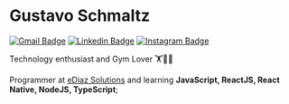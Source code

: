 # Gustavo Schmaltz

[![Gmail Badge](https://img.shields.io/badge/-gustavo.schmaltz@gmail.com-730a1c?style=flat-square&logo=Gmail&logoColor=white&link=mailto:gustavo.schmaltz@gmail.com)](mailto:gustavo.schmaltz@gmail.com)
[![Linkedin Badge](https://img.shields.io/badge/-Gustavo%20Schmaltz-730a1c?style=flat-square&logo=Linkedin&logoColor=white&link=https://www.linkedin.com/in/gustavo-schmaltz-824a96197/)](https://www.linkedin.com/in/gustavo-schmaltz-824a96197/) 
[![Instagram Badge](https://img.shields.io/badge/-Gustavo%20Schmaltz-730a1c?style=flat-square&logo=Instagram&logoColor=white&link=https://www.instagram.com/schmaltzg_/)](https://www.instagram.com/schmaltzg_/) 

Technology enthusiast and Gym Lover 🏋️🙋‍♂️

Programmer at [eDiaz Solutions](https://www.ediaz.com.br/) and learning **JavaScript, ReactJS, React Native, NodeJS, TypeScript**;
